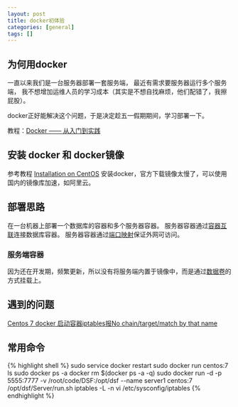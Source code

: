 ```yaml
---
layout: post
title: docker初体验
categories: [general]
tags: []
---
```


## 为何用docker

一直以来我们是一台服务器部署一套服务端，
最近有需求要服务器运行多个服务端，
我不想增加运维人员的学习成本（其实是不想自找麻烦，他们配错了，我擦屁股）。

docker正好能解决这个问题，于是决定趁五一假期期间，学习部署一下。

教程：[Docker —— 从入门到实践](https://www.gitbook.com/book/yeasy/docker_practice/details)

## 安装 docker 和 docker镜像

参考教程 [Installation on CentOS](https://docs.docker.com/engine/installation/linux/centos/) 安装docker，官方下载镜像太慢了，可以使用国内的镜像库加速，如阿里云。

## 部署思路
在一台机器上部署一个数据库的容器和多个服务器容器。
服务器容器通过[容器互联](https://yeasy.gitbooks.io/docker_practice/content/network/linking.html)连接数据库容器。
服务器容器通过[端口映射](https://yeasy.gitbooks.io/docker_practice/content/network/port_mapping.html)保证外网可访问。

### 服务端容器
因为还在开发期，频繁更新，所以没有将服务端内置于镜像中，而是通过[数据卷](https://yeasy.gitbooks.io/docker_practice/content/data_management/volume.html)的方式挂载上。

## 遇到的问题

[Centos 7 docker 启动容器iptables报No chain/target/match by that name](http://www.lxy520.net/2015/09/24/centos-7-docker-qi-dong-bao/)


## 常用命令
{% highlight shell %}
sudo service docker restart
sudo docker run centos:7 ls
sudo docker ps -a
docker rm $(docker ps -a -q)
sudo docker run -d -p 5555:7777 -v /root/code/DSF:/opt/dsf --name server1 centos:7 /opt/dsf/Server/run.sh
iptables -L -n
vi /etc/sysconfig/iptables
{% endhighlight %}

